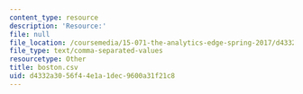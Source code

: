 ```yaml
---
content_type: resource
description: 'Resource:'
file: null
file_location: /coursemedia/15-071-the-analytics-edge-spring-2017/d4332a3056f44e1a1dec9600a31f21c8_boston.csv
file_type: text/comma-separated-values
resourcetype: Other
title: boston.csv
uid: d4332a30-56f4-4e1a-1dec-9600a31f21c8
---
```

